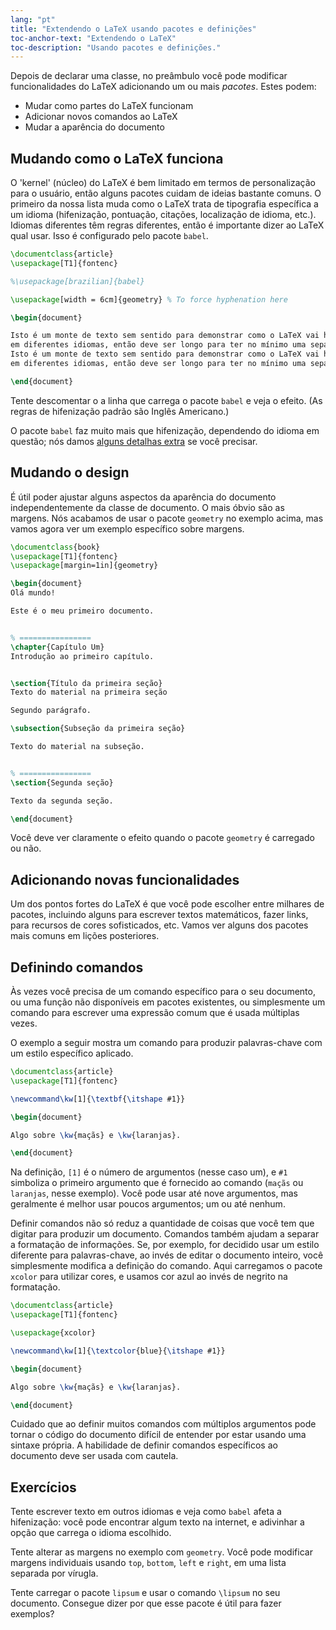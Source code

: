 ```yaml
---
lang: "pt"
title: "Extendendo o LaTeX usando pacotes e definições"
toc-anchor-text: "Extendendo o LaTeX"
toc-description: "Usando pacotes e definições."
---
```


Depois de declarar uma classe, no preâmbulo você pode modificar funcionalidades
do LaTeX adicionando um ou mais _pacotes_. Estes podem:

- Mudar como partes do LaTeX funcionam
- Adicionar novos comandos ao LaTeX
- Mudar a aparência do documento

## Mudando como o LaTeX funciona

O 'kernel' (núcleo) do LaTeX é bem limitado em termos de personalização para o
usuário, então alguns pacotes cuidam de ideias bastante comuns.  O primeiro da
nossa lista muda como o LaTeX trata de tipografia específica a um idioma
(hifenização, pontuação, citações, localização de idioma, etc.).  Idiomas
diferentes têm regras diferentes, então é importante dizer ao LaTeX qual usar.
Isso é configurado pelo pacote `babel`.

```latex
\documentclass{article}
\usepackage[T1]{fontenc}

%\usepackage[brazilian]{babel}

\usepackage[width = 6cm]{geometry} % To force hyphenation here

\begin{document}

Isto é um monte de texto sem sentido para demonstrar como o LaTeX vai hifenizar texto
em diferentes idiomas, então deve ser longo para ter no mínimo uma separação silábica.
Isto é um monte de texto sem sentido para demonstrar como o LaTeX vai hifenizar texto
em diferentes idiomas, então deve ser longo para ter no mínimo uma separação silábica.

\end{document}
```

Tente descomentar o a linha que carrega o pacote `babel` e veja o efeito. (As
regras de hifenização padrão são Inglês Americano.)

O pacote `babel` faz muito mais que hifenização, dependendo do idioma em
questão; nós damos [alguns detalhas extra](more-06) se você precisar.

## Mudando o design

É útil poder ajustar alguns aspectos da aparência do documento independentemente
da classe de documento.  O mais óbvio são as margens.  Nós acabamos de usar o
pacote `geometry` no exemplo acima, mas vamos agora ver um exemplo específico
sobre margens.

```latex
\documentclass{book}
\usepackage[T1]{fontenc}
\usepackage[margin=1in]{geometry}

\begin{document}
Olá mundo!

Este é o meu primeiro documento.


% ================
\chapter{Capítulo Um}
Introdução ao primeiro capítulo.


\section{Título da primeira seção}
Texto do material na primeira seção

Segundo parágrafo.

\subsection{Subseção da primeira seção}

Texto do material na subseção.


% ================
\section{Segunda seção}

Texto da segunda seção.

\end{document}
```

Você deve ver claramente o efeito quando o pacote `geometry` é carregado ou não.

## Adicionando novas funcionalidades

Um dos pontos fortes do LaTeX é que você pode escolher entre milhares de
pacotes, incluindo alguns para escrever textos matemáticos, fazer links, para
recursos de cores sofisticados, etc.  Vamos ver alguns dos pacotes mais comuns
em lições posteriores.

## Definindo comandos

Às vezes você precisa de um comando específico para o seu documento, ou uma
função não disponíveis em pacotes existentes, ou simplesmente um comando para
escrever uma expressão comum que é usada múltiplas vezes.

O exemplo a seguir mostra um comando para produzir palavras-chave com um estilo
específico aplicado.

```latex
\documentclass{article}
\usepackage[T1]{fontenc}

\newcommand\kw[1]{\textbf{\itshape #1}}

\begin{document}

Algo sobre \kw{maçãs} e \kw{laranjas}.

\end{document}
```

Na definição, `[1]` é o número de argumentos (nesse caso um), e `#1` simboliza
o primeiro argumento que é fornecido ao comando
(`maçãs` ou `laranjas`, nesse exemplo).  Você pode usar até nove argumentos, mas
geralmente é melhor usar poucos argumentos; um ou até nenhum.

Definir comandos não só reduz a quantidade de coisas que você tem que digitar
para produzir um documento.  Comandos também ajudam a separar a formatação de
informações.  Se, por exemplo, for decidido usar um estilo diferente para
palavras-chave, ao invés de editar o documento inteiro, você simplesmente
modifica a definição do comando.  Aqui carregamos o pacote `xcolor` para
utilizar cores, e usamos cor azul ao invés de negrito na formatação.

```latex
\documentclass{article}
\usepackage[T1]{fontenc}

\usepackage{xcolor}

\newcommand\kw[1]{\textcolor{blue}{\itshape #1}}

\begin{document}

Algo sobre \kw{maçãs} e \kw{laranjas}.

\end{document}
```

Cuidado que ao definir muitos comandos com múltiplos argumentos pode tornar o
código do documento difícil de entender por estar usando uma sintaxe própria.
A habilidade de definir comandos específicos ao documento deve ser usada com
cautela.

## Exercícios

Tente escrever texto em outros idiomas e veja como `babel` afeta a hifenização:
você pode encontrar algum texto na internet, e adivinhar a opção que carrega o
idioma escolhido.

Tente alterar as margens no exemplo com `geometry`.  Você pode modificar margens
individuais usando `top`, `bottom`, `left` e `right`, em uma lista separada por
vírugla.

Tente carregar o pacote `lipsum` e usar o comando `\lipsum` no seu documento.
Consegue dizer por que esse pacote é útil para fazer exemplos?
